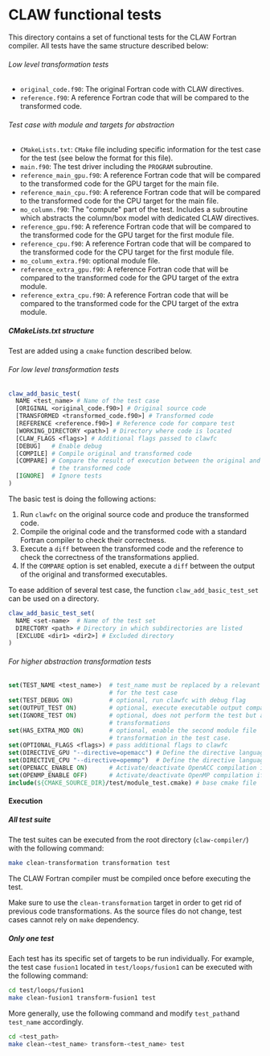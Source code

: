 # CLAW functional tests

This directory contains a set of functional tests for the CLAW Fortran compiler.
All tests have the same structure described below:

###### Low level transformation tests
* `original_code.f90`: The original Fortran code with CLAW directives.
* `reference.f90`: A reference Fortran code that will be compared to the
  transformed code.

###### Test case with module and targets for abstraction
* `CMakeLists.txt`: `CMake` file including specific information for the test
  case for the test (see below the format for this file).
* `main.f90`: The test driver including the `PROGRAM` subroutine.
* `reference_main_gpu.f90`: A reference Fortran code that will be compared to the
  transformed code for the GPU target for the main file.
* `reference_main_cpu.f90`: A reference Fortran code that will be compared to the
  transformed code for the CPU target for the main file.
* `mo_column.f90`: The "compute" part of the test. Includes a subroutine which
  abstracts the column/box model with dedicated CLAW directives.
* `reference_gpu.f90`: A reference Fortran code that will be compared to the
  transformed code for the GPU target for the first module file.
* `reference_cpu.f90`: A reference Fortran code that will be compared to the
  transformed code for the CPU target for the first module file.
* `mo_column_extra.f90`: optional module file.
* `reference_extra_gpu.f90`: A reference Fortran code that will be compared to
  the transformed code for the GPU target of the extra module.
* `reference_extra_cpu.f90`: A reference Fortran code that will be compared to
  the transformed code for the CPU target of the extra module.

##### CMakeLists.txt structure
Test are added using a `cmake` function described below.

###### For low level transformation tests
```cmake
claw_add_basic_test(
  NAME <test_name> # Name of the test case
  [ORIGINAL <original_code.f90>] # Original source code
  [TRANSFORMED <transformed_code.f90>] # Transformed code
  [REFERENCE <reference.f90>] # Reference code for compare test
  [WORKING_DIRECTORY <path>] # Directory where code is located
  [CLAW_FLAGS <flags>] # Additional flags passed to clawfc
  [DEBUG]   # Enable debug
  [COMPILE] # Compile original and transformed code
  [COMPARE] # Compare the result of execution between the original and
            # the transformed code
  [IGNORE]  # Ignore tests
)
```

The basic test is doing the following actions:
1. Run `clawfc` on the original source code and produce the transformed code.
2. Compile the original code and the transformed code with a standard
Fortran compiler to check their correctness.
3. Execute a `diff` between the transformed code and the reference to check
the correctness of the transformations applied.
4. If the `COMPARE` option is set enabled, execute a `diff` between the
output of the original and transformed executables.

To ease addition of several test case, the function `claw_add_basic_test_set`
can be used on a directory.
```cmake
claw_add_basic_test_set(
  NAME <set-name>  # Name of the test set
  DIRECTORY <path> # Directory in which subdirectories are listed
  [EXCLUDE <dir1> <dir2>] # Excluded directory
)
```


###### For higher abstraction transformation tests
```cmake
set(TEST_NAME <test_name>)  # test_name must be replaced by a relevant test name
                            # for the test case
set(TEST_DEBUG ON)          # optional, run clawfc with debug flag
set(OUTPUT_TEST ON)         # optional, execute executable output comparison
set(IGNORE_TEST ON)         # optional, does not perform the test but apply
                            # transformations
set(HAS_EXTRA_MOD ON)       # optional, enable the second module file      
                            # transformation in the test case.
set(OPTIONAL_FLAGS <flags>) # pass additional flags to clawfc
set(DIRECTIVE_GPU "--directive=opemacc") # Define the directive language for GPU
set(DIRECTIVE_CPU "--directive=opemmp")  # Define the directive language for CPU
set(OPENACC_ENABLE ON)      # Activate/deactivate OpenACC compilation if available
set(OPENMP_ENABLE OFF)      # Activate/deactivate OpenMP compilation if available
include(${CMAKE_SOURCE_DIR}/test/module_test.cmake) # base cmake file
```

#### Execution
##### All test suite
The test suites can be executed from the root directory (`claw-compiler/`) with
the following command:

```bash
make clean-transformation transformation test
```

The CLAW Fortran compiler must be compiled once before executing the test.

Make sure to use the `clean-transformation` target in order to get rid of
previous code transformations. As the source files do not change, test cases
cannot rely on `make` dependency.

##### Only one test
Each test has its specific set of targets to be run individually. For example,
the test case `fusion1` located in `test/loops/fusion1` can be executed with the
following command:

```bash
cd test/loops/fusion1
make clean-fusion1 transform-fusion1 test
```

More generally, use the following command and modify `test_path`and `test_name`
accordingly.
```bash
cd <test_path>
make clean-<test_name> transform-<test_name> test
```

